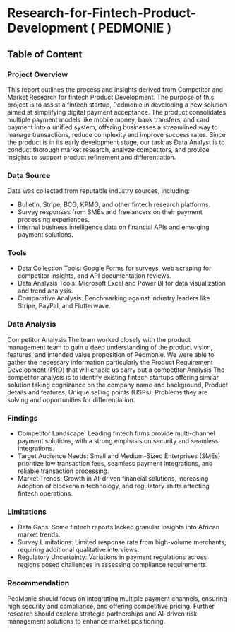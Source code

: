 # Research-for-Fintech-Product-Development ( PEDMONIE )

## Table of Content


### Project Overview
This report outlines the process and insights derived from Competitor and Market Research for fintech Product Development. The purpose of this project is to assist a fintech startup, Pedmonie in developing a new solution aimed at simplifying digital payment acceptance. The product consolidates multiple payment models like mobile money, bank transfers, and card payment into a unified system, offering businesses a streamlined way to manage transactions, reduce complexity and improve success rates. Since the product is in its early development stage, our task as Data Analyst is to conduct thorough market research, analyze competitors, and provide insights to support product refinement and differentiation.

### Data Source 
Data was collected from reputable industry sources, including:
- Bulletin, Stripe, BCG, KPMG, and other fintech research platforms.
- Survey responses from SMEs and freelancers on their payment processing experiences.
- Internal business intelligence data on financial APIs and emerging payment solutions.

### Tools
- Data Collection Tools: Google Forms for surveys, web scraping for competitor insights, and API documentation reviews.
- Data Analysis Tools: Microsoft Excel and Power BI for data visualization and trend analysis.
- Comparative Analysis: Benchmarking against industry leaders like Stripe, PayPal, and Flutterwave.

### Data Analysis
Competitor Analysis
The team worked closely with the product management team to gain a deep understanding of the product vision, features, and intended value proposition of Pedmonie. We were able to gather the necessary information particularly the Product Requirement Development (PRD) that will enable us carry out a competitor Analysis 
The competitor analysis is to identify existing fintech startups offering similar solution taking cognizance on the company name and background, Product details and features, Unique selling points (USPs), Problems they are solving and opportunities for differentiation.

### Findings
- Competitor Landscape: Leading fintech firms provide multi-channel payment solutions, with a strong emphasis on security and seamless integrations.
- Target Audience Needs: Small and Medium-Sized Enterprises (SMEs) prioritize low transaction fees, seamless payment integrations, and reliable transaction processing.
- Market Trends: Growth in AI-driven financial solutions, increasing adoption of blockchain technology, and regulatory shifts affecting fintech operations.
  
### Limitations
- Data Gaps: Some fintech reports lacked granular insights into African market trends.
- Survey Limitations: Limited response rate from high-volume merchants, requiring additional qualitative interviews.
- Regulatory Uncertainty: Variations in payment regulations across regions posed challenges in assessing compliance requirements.

### Recommendation
PedMonie should focus on integrating multiple payment channels, ensuring high security and compliance, and offering competitive pricing. Further research should explore strategic partnerships and AI-driven risk management solutions to enhance market positioning.

